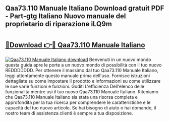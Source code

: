 ## Qaa73.110 Manuale Italiano Download gratuit PDF - Part-gtg Italiano Nuovo manuale del proprietario di riparazione iLQ9m

# <h2><a href="http://dfbejjy.blite.top/?on=Qaa73.110+Manuale+Italiano">🔗Download 👉🔴 Qaa73.110 Manuale Italiano</a></h2>

[![Qaa73.110 Manuale Italiano download](https://i.imgur.com/lujVjoI.png)](http://dfbejjy.blite.top/?on=Qaa73.110+Manuale+Italiano)
Benvenuti in un nuovo mondo questa guida apre le porte a un nuovo mondo di possibilità con il tuo nuovo REDDDDDDD. Per ottenere il massimo dal tuo Qaa73.110 Manuale Italiano, leggi attentamente questo manuale prima dell'uso. Fornisce istruzioni dettagliate su come impostare il prodotto e informazioni su come utilizzare le sue varie funzioni e funzioni. Goditi L'efficienza Dell'elenco delle funzionalità mentre usi il tuo nuovo Qaa73.110 Manuale Italiano. Riteniamo che Qaa73.110 Manuale Italiano sia stata una risorsa completa e approfondita per la tua ricerca per comprendere le caratteristiche e le capacità del tuo nuovo articolo. Se hai bisogno di aiuto o hai domande, il nostro team di assistenza clienti è sempre a tua disposizione.
